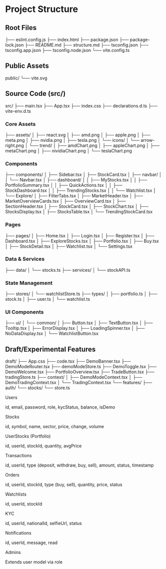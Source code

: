 # Project Structure

## Root Files
├── eslint.config.js
├── index.html
├── package.json
├── package-lock.json
├── README.md
├── structure.md
├── tsconfig.json
├── tsconfig.app.json
├── tsconfig.node.json
└── vite.config.ts

## Public Assets
public/
└── vite.svg

## Source Code (src/)
src/
├── main.tsx
├── App.tsx
├── index.css
├── declarations.d.ts
├── vite-env.d.ts

### Core Assets
├── assets/
│   ├── react.svg
│   ├── amd.png
│   ├── apple.png
│   ├── meta.png
│   ├── nvidia.png
│   ├── tesla.png
│   └── icons/
│       └── arrow-right.png
│   └── trend/
│       ├── amdChart.png
│       ├── appleChart.png
│       ├── metaChart.png
│       ├── nividiaChart.png
│       └── teslaChart.png

### Components
├── components/
│   ├── Sidebar.tsx
│   ├── StockCard.tsx
│   ├── navbar/
│   │   └── Navbar.tsx
│   ├── dashboard/
│   │   ├── MyStocks.tsx
│   │   ├── PortfolioSummary.tsx
│   │   ├── QuickActions.tsx
│   │   ├── StockDashboard.tsx
│   │   ├── TrendingStocks.tsx
│   │   └── Watchlist.tsx
│   └── Explore/
│       ├── FilterTabs.tsx
│       ├── MarketHeader.tsx
│       ├── MarketOverviewCards.tsx
│       ├── OverviewCard.tsx
│       ├── SectionHeader.tsx
│       ├── StockCard.tsx
│       ├── StockChart.tsx
│       ├── StocksDisplay.tsx
│       ├── StocksTable.tsx
│       └── TrendingStockCard.tsx

### Pages
├── pages/
│   ├── Home.tsx
│   ├── Login.tsx
│   ├── Register.tsx
│   ├── Dashboard.tsx
│   ├── ExploreStocks.tsx
│   ├── Portfolio.tsx
│   ├── Buy.tsx
│   ├── StockDetail.tsx
│   ├── Watchlist.tsx
│   └── Settings.tsx

### Data & Services
├── data/
│   └── stocks.ts
├── services/
│   └── stockAPI.ts

### State Management
├── stores/
│   └── watchlistStore.ts
├── types/
│   ├── portfolio.ts
│   ├── stock.ts
│   ├── user.ts
│   └── watchlist.ts

### UI Components
├── ui/
│   └── common/
│       ├── Button.tsx
│       ├── TextButton.tsx
│       ├── Tooltip.tsx
│       ├── ErrorDisplay.tsx
│       ├── LoadingSpinner.tsx
│       ├── NoDataDisplay.tsx
│       └── WatchlistButton.tsx

## Draft/Experimental Features
draft/
├── App.css
├── code.tsx
├── DemoBanner.tsx
├── DemoModeRouter.tsx
├── demoModeStore.ts
├── DemoToggle.tsx
├── DemoWelcome.tsx
├── PortfolioOverview.tsx
├── TradeButton.tsx
├── tradingStore.ts
├── context/
│   ├── DemoModeContext.tsx
│   ├── DemoTradingContext.tsx
│   └── TradingContext.tsx
└── features/
    ├── auth/
    └── stocks/
        └── store.ts


Users

id, email, password, role, kycStatus, balance, isDemo

Stocks

id, symbol, name, sector, price, change, volume

UserStocks (Portfolio)

id, userId, stockId, quantity, avgPrice

Transactions

id, userId, type (deposit, withdraw, buy, sell), amount, status, timestamp

Orders

id, userId, stockId, type (buy, sell), quantity, price, status

Watchlists

id, userId, stockId

KYC

id, userId, nationalId, selfieUrl, status

Notifications

id, userId, message, read

Admins

Extends user model via role